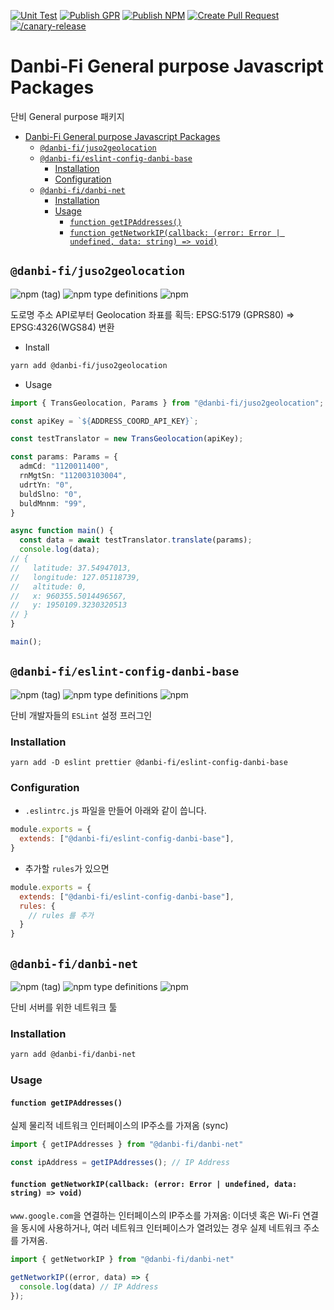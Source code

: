 [![Unit Test](https://github.com/danbi-fi/packages/actions/workflows/unit-test.yml/badge.svg)](https://github.com/danbi-fi/packages/actions/workflows/unit-test.yml) [![Publish GPR](https://github.com/danbi-fi/packages/actions/workflows/publish-gpr.yml/badge.svg)](https://github.com/danbi-fi/packages/actions/workflows/publish-gpr.yml) [![Publish NPM](https://github.com/danbi-fi/packages/actions/workflows/publish-npm.yml/badge.svg)](https://github.com/danbi-fi/packages/actions/workflows/publish-npm.yml) [![Create Pull Request](https://github.com/danbi-fi/packages/actions/workflows/create-release-pr.yml/badge.svg)](https://github.com/danbi-fi/packages/actions/workflows/create-release-pr.yml) [![/canary-release](https://github.com/danbi-fi/packages/actions/workflows/canary-release.yml/badge.svg)](https://github.com/danbi-fi/packages/actions/workflows/canary-release.yml)

# Danbi-Fi General purpose Javascript Packages

단비 General purpose 패키지

- [Danbi-Fi General purpose Javascript Packages](#danbi-fi-general-purpose-javascript-packages)
  - [`@danbi-fi/juso2geolocation`](#danbi-fijuso2geolocation)
  - [`@danbi-fi/eslint-config-danbi-base`](#danbi-fieslint-config-danbi-base)
    - [Installation](#installation)
    - [Configuration](#configuration)
  - [`@danbi-fi/danbi-net`](#danbi-fidanbi-net)
    - [Installation](#installation-1)
    - [Usage](#usage)
      - [`function getIPAddresses()`](#function-getipaddresses)
      - [`function getNetworkIP(callback: (error: Error | undefined, data: string) => void)`](#function-getnetworkipcallback-error-error--undefined-data-string--void)
## `@danbi-fi/juso2geolocation`

![npm (tag)](https://img.shields.io/npm/v/@danbi-fi/juso2geolocation/latest) ![npm type definitions](https://img.shields.io/npm/types/@danbi-fi/juso2geolocation) ![npm](https://img.shields.io/npm/dw/@danbi-fi/juso2geolocation)

도로명 주소 API로부터 Geolocation 좌표를 획득:  EPSG:5179 (GPRS80) => EPSG:4326(WGS84) 변환

- Install

```sh
yarn add @danbi-fi/juso2geolocation
```

- Usage

```typescript
import { TransGeolocation, Params } from "@danbi-fi/juso2geolocation";

const apiKey = `${ADDRESS_COORD_API_KEY}`;

const testTranslator = new TransGeolocation(apiKey);

const params: Params = {
  admCd: "1120011400",
  rnMgtSn: "112003103004",
  udrtYn: "0",
  buldSlno: "0",
  buldMnnm: "99",
}

async function main() {
  const data = await testTranslator.translate(params);
  console.log(data);
// {
//   latitude: 37.54947013,
//   longitude: 127.05118739,
//   altitude: 0,
//   x: 960355.5014496567,
//   y: 1950109.3230320513
// }
}

main();
```

## `@danbi-fi/eslint-config-danbi-base`

![npm (tag)](https://img.shields.io/npm/v/@danbi-fi/eslint-config-danbi-base/latest) ![npm type definitions](https://img.shields.io/npm/types/@danbi-fi/eslint-config-danbi-base) ![npm](https://img.shields.io/npm/dw/@danbi-fi/eslint-config-danbi-base)

단비 개발자들의 `ESLint` 설정 프러그인

### Installation

`yarn add -D eslint prettier @danbi-fi/eslint-config-danbi-base`
### Configuration

- `.eslintrc.js` 파일을 만들어 아래와 같이 씁니다.

```js
module.exports = {
  extends: ["@danbi-fi/eslint-config-danbi-base"],
}
```

- 추가할 `rules`가 있으면

```js
module.exports = {
  extends: ["@danbi-fi/eslint-config-danbi-base"],
  rules: {
    // rules 를 추가
  }
}
```

## `@danbi-fi/danbi-net`

![npm (tag)](https://img.shields.io/npm/v/@danbi-fi/danbi-net/latest) ![npm type definitions](https://img.shields.io/npm/types/@danbi-fi/danbi-net) ![npm](https://img.shields.io/npm/dw/@danbi-fi/danbi-net)

단비 서버를 위한 네트워크 툴

### Installation

```sh
yarn add @danbi-fi/danbi-net
```

### Usage

#### `function getIPAddresses()`

실제 물리적 네트워크 인터페이스의 IP주소를 가져옴 (sync)

```ts
import { getIPAddresses } from "@danbi-fi/danbi-net"

const ipAddress = getIPAddresses(); // IP Address
```

#### `function getNetworkIP(callback: (error: Error | undefined, data: string) => void)`

`www.google.com`을 연결하는 인터페이스의 IP주소를 가져옴: 이더넷 혹은 Wi-Fi 연결을 동시에 사용하거나, 여러 네트워크 인터페이스가 열려있는 경우 실제 네트워크 주소를 가져옴.

```ts
import { getNetworkIP } from "@danbi-fi/danbi-net"

getNetworkIP((error, data) => {
  console.log(data) // IP Address
});
```
